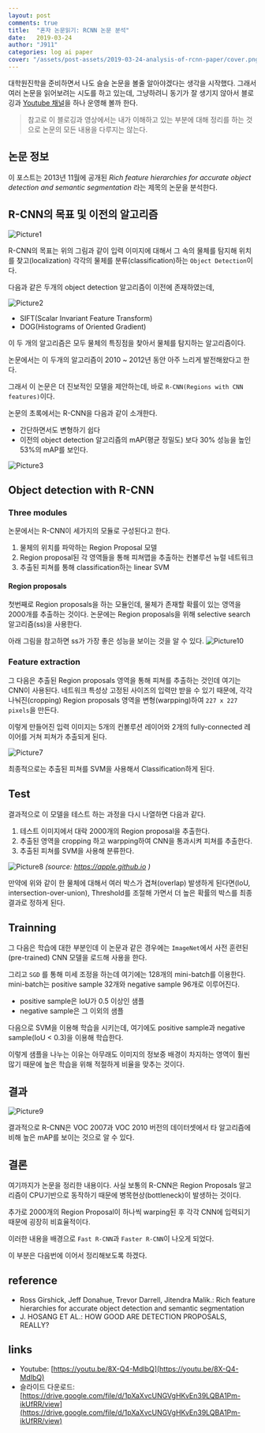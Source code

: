 ```yaml
---
layout: post
comments: true
title:  "혼자 논문읽기: RCNN 논문 분석"
date:   2019-03-24
author: "J911"
categories: log ai paper
cover: "/assets/post-assets/2019-03-24-analysis-of-rcnn-paper/cover.png"
---
```


대학원진학을 준비하면서 나도 슬슬 논문을 볼줄 알아야겠다는 생각을 시작했다. 
그래서 여러 논문을 읽어보려는 시도를 하고 있는데, 그냥하려니 동기가 잘 생기지 않아서 블로깅과 [Youtube 채널](https://www.youtube.com/playlist?list=PLUg_fHoAY_3BHsBXINnG26sSFckmG7XQ9)을 하나 운영해 볼까 한다.

> 참고로 이 블로깅과 영상에서는 내가 이해하고 있는 부분에 대해 정리를 하는 것으로 논문의 모든 내용을 다루지는 않는다.

## 논문 정보
이 포스트는 2013년 11월에 공개된 _Rich feature hierarchies for accurate object detection and semantic segmentation_
라는 제목의 논문을 분석한다.

## R-CNN의 목표 및 이전의 알고리즘
![Picture1](/assets/post-assets/2019-03-24-analysis-of-rcnn-paper/Picture1.png)

R-CNN의 목표는 위의 그림과 같이 입력 이미지에 대해서 그 속의 물체를 탐지해 위치를 찾고(localization) 각각의 물체를 분류(classification)하는 `Object Detection`이다.

다음과 같은 두개의 object detection 알고리즘이 이전에 존재하였는데,

![Picture2](/assets/post-assets/2019-03-24-analysis-of-rcnn-paper/Picture2.png)


- SIFT(Scalar Invariant Feature Transform)
- DOG(Histograms of Oriented Gradient)

이 두 개의 알고리즘은 모두 물체의 특징점을 찾아서 물체를 탐지하는 알고리즘이다.

논문에서는 이 두개의 알고리즘이 2010 ~ 2012년 동안 아주 느리게 발전해왔다고 한다.

그래서 이 논문은 더 진보적인 모델을 제안하는데, 바로 `R-CNN(Regions with CNN features)`이다.

논문의 초록에서는 R-CNN을 다음과 같이 소개한다.

- 간단하면서도 변형하기 쉽다
- 이전의 object detection 알고리즘의 mAP(평균 정밀도) 보다 30% 성능을 높인 53%의 mAP를 보인다.

![Picture3](/assets/post-assets/2019-03-24-analysis-of-rcnn-paper/Picture3.png)

## Object detection with R-CNN
### Three modules
논문에서는 R-CNN이 세가지의 모듈로 구성된다고 한다.

1. 물체의 위치를 파악하는 Region Proposal 모델
2. Region proposal된 각 영역들을 통해 피쳐맵을 추출하는 컨볼루션 뉴럴 네트워크
3. 추출된 피쳐를 통해 classification하는 linear SVM

#### Region proposals
첫번째로 Region proposals을 하는 모듈인데, 물체가 존재할 확률이 있는 영역을 2000개를 추출하는 것이다.
논문에는 Region proposals을 위해 selective search 알고리즘(ss)을 사용한다.

아래 그림을 참고하면 ss가 가장 좋은 성능을 보이는 것을 알 수 있다.
![Picture10](/assets/post-assets/2019-03-24-analysis-of-rcnn-paper/Picture10.png)

### Feature extraction
그 다음은 추출된 Region proposals 영역을 통해 피쳐를 추출하는 것인데 여기는 CNN이 사용된다.
네트워크 특성상 고정된 사이즈의 입력만 받을 수 있기 때문에, 각각 나눠진(cropping) Region proposals 영역을 변형(warpping)하여 `227 x 227 pixels`을 만든다.

이렇게 만들어진 입력 이미지는  5개의 컨볼루션 레이어와 2개의 fully-connected 레이어를 거쳐 피쳐가 추출되게 된다.

![Picture7](/assets/post-assets/2019-03-24-analysis-of-rcnn-paper/Picture7.png)

최종적으로는 추출된 피쳐를 SVM을 사용해서 Classification하게 된다.

## Test
결과적으로 이 모델을 테스트 하는 과정을 다시 나열하면 다음과 같다.

1. 테스트 이미지에서 대락 2000개의 Region proposal을 추출한다.
2. 추출된 영역을 cropping 하고 warpping하여 CNN을 통과시켜 피쳐를 추출한다.
3. 추출된 피쳐를 SVM을 사용해 분류한다.

![Picture8](/assets/post-assets/2019-03-24-analysis-of-rcnn-paper/Picture8.png)
_(source: https://apple.github.io )_

만약에 위와 같이 한 물체에 대해서 여러 박스가 겹쳐(overlap) 발생하게 된다면(IoU, intersection-over-union), Threshold를 조절해 가면서 더 높은 확률의 박스를 최종 결과로 정하게 된다. 

## Trainning
그 다음은 학습에 대한 부분인데 이 논문과 같은 경우에는 `ImageNet`에서 사전 훈련된(pre-trained) CNN 모델을 로드해 사용을 한다.

그리고 `SGD` 를 통해 미세 조정을 하는데 여기에는 128개의 mini-batch를 이용한다.
mini-batch는 positive sample 32개와 negative sample 96개로 이루어진다. 

- positive sample은 IoU가 0.5 이상인 샘플
- negative sample은 그 이외의 샘플

다음으로 SVM을 이용해 학습을 시키는데, 여기에도 positive sample과 negative sample(IoU < 0.3)을 이용해 학습한다.

이렇게 샘플을 나누는 이유는 아무래도 이미지의 정보중 배경이 차지하는 영역이 훨씬 많기 때문에 높은 학습을 위해 적절하게 비율을 맞추는 것이다.

## 결과
![Picture9](/assets/post-assets/2019-03-24-analysis-of-rcnn-paper/Picture9.png)

결과적으로 R-CNN은 VOC 2007과 VOC 2010 버전의 데이터셋에서 타 알고리즘에 비해 높은 mAP를 보이는 것으로 알 수 있다.


## 결론

여기까지가 논문을 정리한 내용이다. 사실 보통의 R-CNN은 Region Proposals 알고리즘이 CPU기반으로 동작하기 때문에 병목현상(bottleneck)이 발생하는 것이다.

추가로 2000개의 Region Proposal이 하나씩 warping된 후 각각 CNN에 입력되기 때문에 굉장히 비효율적이다.

이러한 내용을 배경으로 `Fast R-CNN`과 `Faster R-CNN`이 나오게 되었다.

이 부분은 다음번에 이어서 정리해보도록 하겠다. 


## reference
- Ross Girshick, Jeff Donahue, Trevor Darrell, Jitendra Malik.: Rich feature hierarchies for accurate object detection and semantic segmentation
- J. HOSANG ET AL.: HOW GOOD ARE DETECTION PROPOSALS, REALLY?

## links
- Youtube: [https://youtu.be/8X-Q4-MdIbQ](https://youtu.be/8X-Q4-MdIbQ)
- 슬라이드 다운로드: [https://drive.google.com/file/d/1pXaXvcUNGVgHKvEn39LQBA1Pm-ikUfRR/view](https://drive.google.com/file/d/1pXaXvcUNGVgHKvEn39LQBA1Pm-ikUfRR/view)
